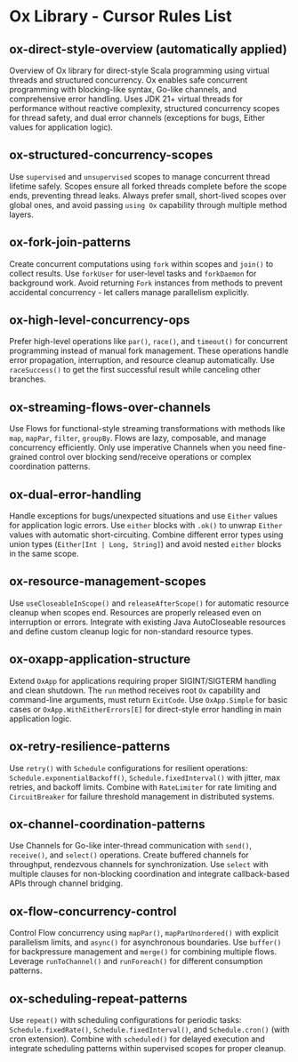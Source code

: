 # Ox Library - Cursor Rules List

## ox-direct-style-overview (automatically applied)
Overview of Ox library for direct-style Scala programming using virtual threads and structured concurrency. Ox enables safe concurrent programming with blocking-like syntax, Go-like channels, and comprehensive error handling. Uses JDK 21+ virtual threads for performance without reactive complexity, structured concurrency scopes for thread safety, and dual error channels (exceptions for bugs, Either values for application logic).

## ox-structured-concurrency-scopes
Use `supervised` and `unsupervised` scopes to manage concurrent thread lifetime safely. Scopes ensure all forked threads complete before the scope ends, preventing thread leaks. Always prefer small, short-lived scopes over global ones, and avoid passing `using Ox` capability through multiple method layers.

## ox-fork-join-patterns
Create concurrent computations using `fork` within scopes and `join()` to collect results. Use `forkUser` for user-level tasks and `forkDaemon` for background work. Avoid returning `Fork` instances from methods to prevent accidental concurrency - let callers manage parallelism explicitly.

## ox-high-level-concurrency-ops
Prefer high-level operations like `par()`, `race()`, and `timeout()` for concurrent programming instead of manual fork management. These operations handle error propagation, interruption, and resource cleanup automatically. Use `raceSuccess()` to get the first successful result while canceling other branches.

## ox-streaming-flows-over-channels
Use Flows for functional-style streaming transformations with methods like `map`, `mapPar`, `filter`, `groupBy`. Flows are lazy, composable, and manage concurrency efficiently. Only use imperative Channels when you need fine-grained control over blocking send/receive operations or complex coordination patterns.

## ox-dual-error-handling
Handle exceptions for bugs/unexpected situations and use `Either` values for application logic errors. Use `either` blocks with `.ok()` to unwrap `Either` values with automatic short-circuiting. Combine different error types using union types (`Either[Int | Long, String]`) and avoid nested `either` blocks in the same scope.

## ox-resource-management-scopes
Use `useCloseableInScope()` and `releaseAfterScope()` for automatic resource cleanup when scopes end. Resources are properly released even on interruption or errors. Integrate with existing Java AutoCloseable resources and define custom cleanup logic for non-standard resource types.

## ox-oxapp-application-structure
Extend `OxApp` for applications requiring proper SIGINT/SIGTERM handling and clean shutdown. The `run` method receives root `Ox` capability and command-line arguments, must return `ExitCode`. Use `OxApp.Simple` for basic cases or `OxApp.WithEitherErrors[E]` for direct-style error handling in main application logic.

## ox-retry-resilience-patterns
Use `retry()` with `Schedule` configurations for resilient operations: `Schedule.exponentialBackoff()`, `Schedule.fixedInterval()` with jitter, max retries, and backoff limits. Combine with `RateLimiter` for rate limiting and `CircuitBreaker` for failure threshold management in distributed systems.

## ox-channel-coordination-patterns
Use Channels for Go-like inter-thread communication with `send()`, `receive()`, and `select()` operations. Create buffered channels for throughput, rendezvous channels for synchronization. Use `select` with multiple clauses for non-blocking coordination and integrate callback-based APIs through channel bridging.

## ox-flow-concurrency-control
Control Flow concurrency using `mapPar()`, `mapParUnordered()` with explicit parallelism limits, and `async()` for asynchronous boundaries. Use `buffer()` for backpressure management and `merge()` for combining multiple flows. Leverage `runToChannel()` and `runForeach()` for different consumption patterns.

## ox-scheduling-repeat-patterns
Use `repeat()` with scheduling configurations for periodic tasks: `Schedule.fixedRate()`, `Schedule.fixedInterval()`, and `Schedule.cron()` (with cron extension). Combine with `scheduled()` for delayed execution and integrate scheduling patterns within supervised scopes for proper cleanup.

